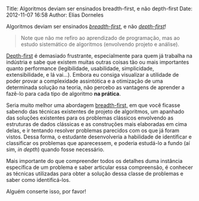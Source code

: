 Title: Algoritmos deviam ser ensinados breadth-first, e não depth-first
Date: 2012-11-07 16:58
Author: Elias Dorneles

Algoritmos deviam ser ensinados 
[*breadth-first*](https://pt.wikipedia.org/wiki/Busca_em_largura "Busca em largura (Breadth-first search), na Wikipedia"),
e não
[*depth-first*](https://pt.wikipedia.org/wiki/Busca_em_profundidade "Busca em profundidade (Depth-first search) na Wikipedia")!  

> Note que não me refiro ao aprendizado de programação, mas ao estudo sistemático de algoritmos (envolvendo projeto e análise).

[Depth-first](https://pt.wikipedia.org/wiki/Busca_em_profundidade "Busca em
profundidade (Depth-first search) na Wikipedia") é demasiado frustrante,
especialmente para quem já trabalha na indústria e sabe que existem muitas
outras coisas tão ou mais importantes quanto performance (legibilidade,
usabilidade, simplicidade, extensibilidade, e lá vai...). Embora eu consiga
visualizar a utilidade de poder provar a complexidade assintótica e a
otimização de uma determinada solução na teoria, não percebo as vantagens de
aprender a fazê-lo para cada tipo de algoritmo **na prática**.

Seria muito melhor uma abordagem
[breadth-first,](https://pt.wikipedia.org/wiki/Busca_em_largura "Busca em
largura (Breadth-first search), na Wikipedia") em que você ficasse sabendo das
técnicas existentes de projeto de algoritmos, um apanhado das soluções
existentes para os problemas clássicos envolvendo as estruturas de dados
clássicas e as construções mais elaboradas em cima delas, e ir tentando
resolver problemas parecidos com os que já foram vistos. Dessa forma, o
estudante desenvolveria a habilidade de identificar e classificar os problemas
que aparecessem, e poderia estudá-lo a fundo (aí sim, *in depth*) quando fosse
necessário.

Mais importante do que compreender todos os detalhes duma instância específica
de um problema e saber articular essa compreensão, é conhecer as técnicas
utilizadas para obter a solução dessa classe de problemas e saber como
identificá-los.

Alguém conserte isso, por favor!
